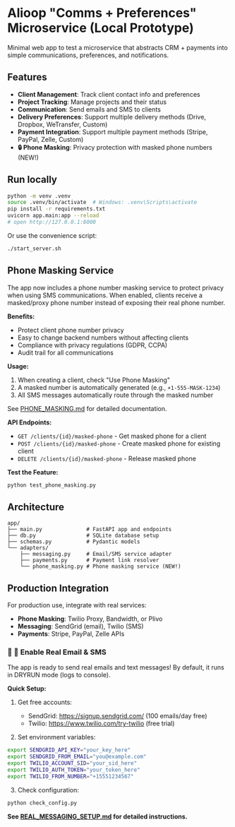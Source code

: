 # Alioop "Comms + Preferences" Microservice (Local Prototype)

Minimal web app to test a microservice that abstracts CRM + payments into simple communications,
preferences, and notifications.

## Features

- **Client Management**: Track client contact info and preferences
- **Project Tracking**: Manage projects and their status
- **Communication**: Send emails and SMS to clients
- **Delivery Preferences**: Support multiple delivery methods (Drive, Dropbox, WeTransfer, Custom)
- **Payment Integration**: Support multiple payment methods (Stripe, PayPal, Zelle, Custom)
- **🔒 Phone Masking**: Privacy protection with masked phone numbers (NEW!)

## Run locally
```bash
python -m venv .venv
source .venv/bin/activate  # Windows: .venv\Scripts\activate
pip install -r requirements.txt
uvicorn app.main:app --reload
# open http://127.0.0.1:8000
```

Or use the convenience script:
```bash
./start_server.sh
```

## Phone Masking Service

The app now includes a phone number masking service to protect privacy when using SMS communications. When enabled, clients receive a masked/proxy phone number instead of exposing their real phone number.

**Benefits:**
- Protect client phone number privacy
- Easy to change backend numbers without affecting clients
- Compliance with privacy regulations (GDPR, CCPA)
- Audit trail for all communications

**Usage:**
1. When creating a client, check "Use Phone Masking"
2. A masked number is automatically generated (e.g., `+1-555-MASK-1234`)
3. All SMS messages automatically route through the masked number

See [PHONE_MASKING.md](./PHONE_MASKING.md) for detailed documentation.

**API Endpoints:**
- `GET /clients/{id}/masked-phone` - Get masked phone for a client
- `POST /clients/{id}/masked-phone` - Create masked phone for existing client
- `DELETE /clients/{id}/masked-phone` - Release masked phone

**Test the Feature:**
```bash
python test_phone_masking.py
```

## Architecture

```
app/
├── main.py              # FastAPI app and endpoints
├── db.py                # SQLite database setup
├── schemas.py           # Pydantic models
└── adapters/
    ├── messaging.py     # Email/SMS service adapter
    ├── payments.py      # Payment link resolver
    └── phone_masking.py # Phone masking service (NEW!)
```

## Production Integration

For production use, integrate with real services:
- **Phone Masking**: Twilio Proxy, Bandwidth, or Plivo
- **Messaging**: SendGrid (email), Twilio (SMS)
- **Payments**: Stripe, PayPal, Zelle APIs

### 📧 🚀 Enable Real Email & SMS

The app is ready to send real emails and text messages! By default, it runs in DRYRUN mode (logs to console).

**Quick Setup:**
1. Get free accounts:
   - SendGrid: https://signup.sendgrid.com/ (100 emails/day free)
   - Twilio: https://www.twilio.com/try-twilio (free trial)

2. Set environment variables:
```bash
export SENDGRID_API_KEY="your_key_here"
export SENDGRID_FROM_EMAIL="you@example.com"
export TWILIO_ACCOUNT_SID="your_sid_here"
export TWILIO_AUTH_TOKEN="your_token_here"
export TWILIO_FROM_NUMBER="+15551234567"
```

3. Check configuration:
```bash
python check_config.py
```

**See [REAL_MESSAGING_SETUP.md](./REAL_MESSAGING_SETUP.md) for detailed instructions.**
